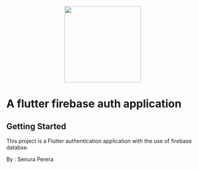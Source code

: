 <p align="center"><a href="https://github.com/senuradp" target="_blank"><img src="https://user-images.githubusercontent.com/51419598/152648731-567997ec-ac1c-4a9c-a816-a1fb1882abbe.png" height="200" width="200"></a></p>


# A flutter firebase auth application

## Getting Started

This project is a Flutter authentication application with the use of firebase databse.

By : Senura Perera
